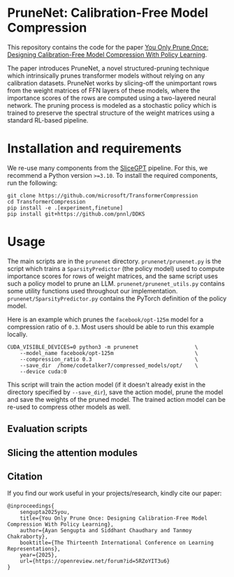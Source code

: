 # PruneNet: Calibration-Free Model Compression

This repository contains the code for the paper
[You Only Prune Once: Designing Calibration-Free Model Compression With Policy Learning](https://arxiv.org/abs/2501.15296).

The paper introduces PruneNet, a novel structured-pruning technique which
intrinsically prunes transformer models without relying on any calibration
datasets. PruneNet works by slicing-off the unimportant rows from the weight
matrices of FFN layers of these models, where the importance scores of the rows
are computed using a two-layered neural network. The pruning process is modeled
as a stochastic policy which is trained to preserve the spectral structure of
the weight matrices using a standard RL-based pipeline.

# Installation and requirements

We re-use many components from the
[SliceGPT](https://github.com/microsoft/TransformerCompression) pipeline. For
this, we recommend a Python version `>=3.10`. To install the required
components, run the following:

    git clone https://github.com/microsoft/TransformerCompression
    cd TransformerCompression
    pip install -e .[experiment,finetune]
    pip install git+https://github.com/pnnl/DDKS

# Usage

The main scripts are in the `prunenet` directory. `prunenet/prunenet.py` is the
script which trains a `SparsityPredictor` (the policy model) used to compute
importance scores for rows of weight matrices, and the same script uses such a
policy model to prune an LLM. `prunenet/prunenet_utils.py` contains some utility
functions used throughout our implementation. `prunenet/SparsityPredictor.py`
contains the PyTorch definition of the policy model.

Here is an example which prunes the `facebook/opt-125m` model for a compression
ratio of `0.3`. Most users should be able to run this example locally.

    CUDA_VISIBLE_DEVICES=0 python3 -m prunenet                  \
        --model_name facebook/opt-125m                          \
        --compression_ratio 0.3                                 \
        --save_dir  /home/codetalker7/compressed_models/opt/    \
        --device cuda:0

This script will train the action model (if it doesn't already exist in the
directory specified by `--save_dir`), save the action model, prune the model and
save the weights of the pruned model. The trained action model can be re-used to
compress other models as well.

## Evaluation scripts

<!-- We re-use the LM evaluation scripts from -->
<!-- [SliceGPT](https://github.com/microsoft/TransformerCompression) to evaluate our -->
<!-- compressed models. See `experiments/run_lm_eval.py` for details. See the -->
<!-- `experiments/run_llm_eval*` scripts for details on how we evaluate the models. -->
<!-- For our running example of `microsoft/phi-2`, the script -->
<!-- `experiments/run_llm_eval_phi.sh` is helpful. -->

## Slicing the attention modules

<!-- In addition to slicing the FFN weight matrices, the scripts -->
<!-- `experiments/trainable_activation_sparsity_allmodules.py` and -->
<!-- `experiments/run_lm_eval_allmodules.py` slice the attention modules using the -->
<!-- same pruning technique. However, we observed that doing this harms the -->
<!-- compressed model's performance significantly, and this step is therefore not -->
<!-- advised. -->

## Citation

If you find our work useful in your projects/research, kindly cite our paper:

    @inproceedings{
        sengupta2025you,
        title={You Only Prune Once: Designing Calibration-Free Model Compression With Policy Learning},
        author={Ayan Sengupta and Siddhant Chaudhary and Tanmoy Chakraborty},
        booktitle={The Thirteenth International Conference on Learning Representations},
        year={2025},
        url={https://openreview.net/forum?id=5RZoYIT3u6}
    }
